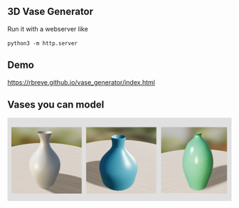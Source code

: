 ## 3D Vase Generator

Run it with a webserver like

`python3 -m http.server`

## Demo

https://rbreve.github.io/vase_generator/index.html


## Vases you can model 
 
 ![alt text](images/demos.png)


